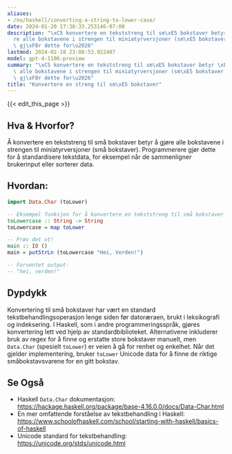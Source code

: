 ```yaml
---
aliases:
- /no/haskell/converting-a-string-to-lower-case/
date: 2024-01-20 17:38:33.253146-07:00
description: "\xC5 konvertere en tekststreng til sm\xE5 bokstaver betyr \xE5 gj\xF8\
  re alle bokstavene i strengen til miniatyrversjoner (sm\xE5 bokstaver). Programmerere\
  \ gj\xF8r dette for\u2026"
lastmod: 2024-02-18 23:08:53.922407
model: gpt-4-1106-preview
summary: "\xC5 konvertere en tekststreng til sm\xE5 bokstaver betyr \xE5 gj\xF8re\
  \ alle bokstavene i strengen til miniatyrversjoner (sm\xE5 bokstaver). Programmerere\
  \ gj\xF8r dette for\u2026"
title: "Konvertere en streng til sm\xE5 bokstaver"
---
```


{{< edit_this_page >}}

## Hva & Hvorfor?
Å konvertere en tekststreng til små bokstaver betyr å gjøre alle bokstavene i strengen til miniatyrversjoner (små bokstaver). Programmerere gjør dette for å standardisere tekstdata, for eksempel når de sammenligner brukerinput eller sorterer data.

## Hvordan:
```Haskell
import Data.Char (toLower)

-- Eksempel funksjon for å konvertere en tekststreng til små bokstaver
toLowercase :: String -> String
toLowercase = map toLower

-- Prøv det ut!
main :: IO ()
main = putStrLn (toLowercase "Hei, Verden!")

-- Forventet output:
-- "hei, verden!"
```

## Dypdykk
Konvertering til små bokstaver har vært en standard tekstbehandlingsoperasjon lenge siden før datoræraen, brukt i leksikografi og indeksering. I Haskell, som i andre programmeringsspråk, gjøres konvertering lett ved hjelp av standardbiblioteket. Alternativene inkluderer bruk av regex for å finne og erstatte store bokstaver manuelt, men `Data.Char` (spesielt `toLower`) er veien å gå for renhet og enkelhet. Når det gjelder implementering, bruker `toLower` Unicode data for å finne de riktige småbokstavsvarene for en gitt bokstav.

## Se Også
- Haskell `Data.Char` dokumentasjon: https://hackage.haskell.org/package/base-4.16.0.0/docs/Data-Char.html
- En mer omfattende forståelse av tekstbehandling i Haskell: https://www.schoolofhaskell.com/school/starting-with-haskell/basics-of-haskell
- Unicode standard for tekstbehandling: https://unicode.org/stds/unicode.html
